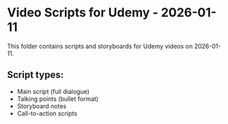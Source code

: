 # Video Scripts for Udemy - 2026-01-11

This folder contains scripts and storyboards for Udemy videos on 2026-01-11.

## Script types:
- Main script (full dialogue)
- Talking points (bullet format)
- Storyboard notes
- Call-to-action scripts
